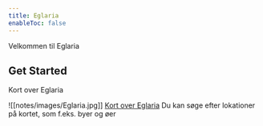 ```yaml
---
title: Eglaria
enableToc: false
---
```


Velkommen til Eglaria

## Get Started
Kort over Eglaria

![[notes/images/Eglaria.jpg]]
[Kort over Eglaria](https://nordinmp.github.io/Eglaria/notes/images/Eglaria.jpg)
Du kan søge efter lokationer på kortet, som f.eks. byer og øer
